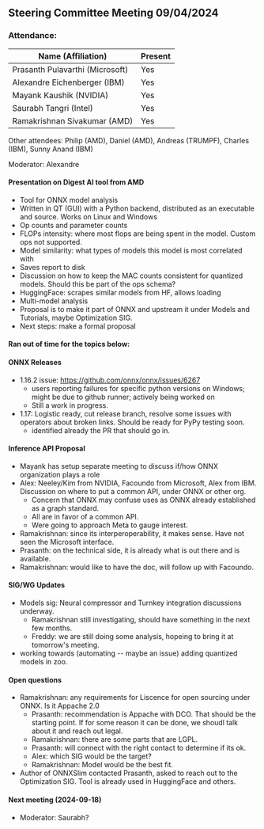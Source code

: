 ## Steering Committee Meeting 09/04/2024

### Attendance:

| Name (Affiliation)              | Present  |
| ------------------------------- | -------- |
| Prasanth Pulavarthi (Microsoft) | Yes |
| Alexandre Eichenberger (IBM)    | Yes |
| Mayank Kaushik (NVIDIA)         | Yes |
| Saurabh Tangri (Intel)          | Yes |
| Ramakrishnan Sivakumar (AMD)    | Yes |

Other attendees: Philip (AMD), Daniel (AMD), Andreas (TRUMPF), Charles (IBM), Sunny Anand (IBM)

Moderator: Alexandre

#### Presentation on Digest AI tool from AMD
  - Tool for ONNX model analysis
  - Written in QT (GUI) with a Python backend, distributed as an executable and source. Works on Linux and Windows
  - Op counts and parameter counts
  - FLOPs intensity: where most flops are being spent in the model. Custom ops not supported.
  - Model similarity: what types of models this model is most correlated with
  - Saves report to disk
  - Discussion on how to keep the MAC counts consistent for quantized models. Should this be part of the ops schema?
  - HuggingFace: scrapes similar models from HF, allows loading
  - Multi-model analysis
  - Proposal is to make it part of ONNX and upstream it under Models and Tutorials, maybe Optimization SIG.
  - Next steps: make a formal proposal

#### Ran out of time for the topics below:

#### ONNX Releases
  - 1.16.2 issue: https://github.com/onnx/onnx/issues/6267
    - users reporting failures for specific python versions on Windows; might be due to github runner; actively being worked on
    - Still a work in progress.
  - 1.17: Logistic ready, cut release branch, resolve some issues with operators about broken links. Should be ready for PyPy testing soon.
    - identified already the PR that should go in.

#### Inference API Proposal
  - Mayank has setup separate meeting to discuss if/how ONNX organization plays a role
  - Alex: Neeley/Kim from NVIDIA, Facoundo from Microsoft, Alex from IBM. Discussion on where to put a common API, under ONNX or other org.
    - Concern that ONNX may confuse uses as ONNX already established as a graph standard.
    - All are in favor of a common API.
    - Were going to approach Meta to gauge interest.
  - Ramakrishnan: since its interperoperability, it makes sense. Have not seen the Microsoft interface.
  - Prasanth: on the technical side, it is already what is out there and is available.
  - Ramakrishnan: would like to have the doc, will follow up with Facoundo.

#### SIG/WG Updates
  - Models sig: Neural compressor and Turnkey integration discussions underway.
    - Ramakrishnan still investigating, should have something in the next few months.
    - Freddy: we are still doing some analysis, hopeing to bring it at tomorrow's meeting. 
  - working towards (automating -- maybe an issue) adding quantized models in zoo.

#### Open questions
  - Ramakrishnan: any requirements for Liscence for open sourcing under ONNX. Is it Appache 2.0
    - Prasanth: recommendation is Appache with DCO. That should be the starting point. If for some reason it can be done, we shoudl talk about it and reach out legal.
    - Ramakrishnan: there are some parts that are LGPL.
    - Prasanth: will connect with the right contact to determine if its ok.
    - Alex: which SIG would be the target?
    - Ramakrishnan: Model would be the best fit.
  - Author of ONNXSlim contacted Prasanth, asked to reach out to the Optimization SIG. Tool is already used in HuggingFace and others.
    
#### Next meeting (2024-09-18)
 - Moderator: Saurabh?
